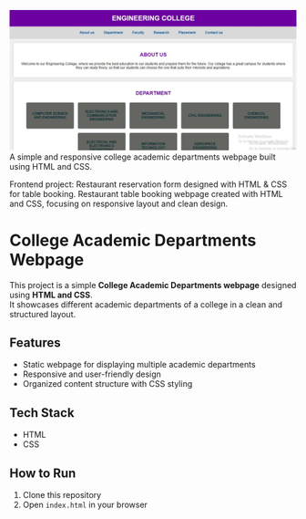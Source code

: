 ![image alt](https://github.com/Pravink12/College_Management_System/blob/6795741bd8d7378f543ebe2c4eb129761ddb0ae0/task%202%20image.jpg)
A simple and responsive college academic departments webpage built using HTML and CSS.

Frontend project: Restaurant reservation form designed with HTML & CSS for table booking.
Restaurant table booking webpage created with HTML and CSS, focusing on responsive layout and clean design.

# College Academic Departments Webpage

This project is a simple **College Academic Departments webpage** designed using **HTML and CSS**.  
It showcases different academic departments of a college in a clean and structured layout.  

## Features
- Static webpage for displaying multiple academic departments  
- Responsive and user-friendly design  
- Organized content structure with CSS styling  

## Tech Stack
- HTML  
- CSS  

## How to Run
1. Clone this repository  
2. Open `index.html` in your browser  
